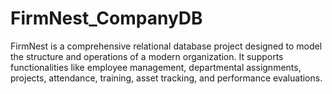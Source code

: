 # FirmNest_CompanyDB
FirmNest is a comprehensive relational database project designed to model the structure and operations of a modern organization. It supports functionalities like employee management, departmental assignments, projects, attendance, training, asset tracking, and performance evaluations.
